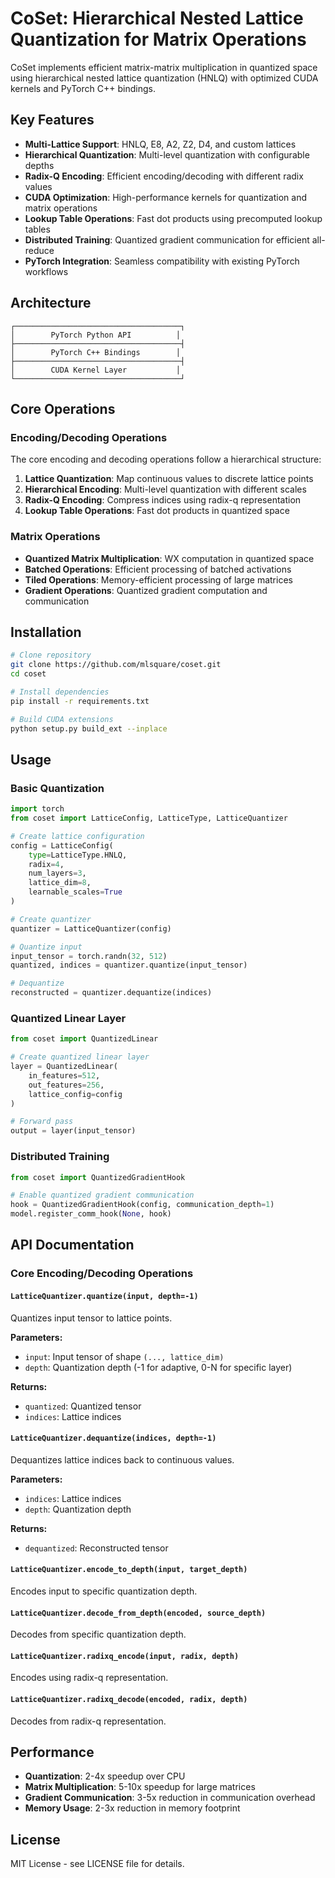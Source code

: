 # CoSet: Hierarchical Nested Lattice Quantization for Matrix Operations

CoSet implements efficient matrix-matrix multiplication in quantized space using hierarchical nested lattice quantization (HNLQ) with optimized CUDA kernels and PyTorch C++ bindings.

## Key Features

- **Multi-Lattice Support**: HNLQ, E8, A2, Z2, D4, and custom lattices
- **Hierarchical Quantization**: Multi-level quantization with configurable depths
- **Radix-Q Encoding**: Efficient encoding/decoding with different radix values
- **CUDA Optimization**: High-performance kernels for quantization and matrix operations
- **Lookup Table Operations**: Fast dot products using precomputed lookup tables
- **Distributed Training**: Quantized gradient communication for efficient all-reduce
- **PyTorch Integration**: Seamless compatibility with existing PyTorch workflows

## Architecture

```
┌─────────────────────────────────────┐
│        PyTorch Python API          │
├─────────────────────────────────────┤
│        PyTorch C++ Bindings        │
├─────────────────────────────────────┤
│        CUDA Kernel Layer           │
└─────────────────────────────────────┘
```

## Core Operations

### Encoding/Decoding Operations

The core encoding and decoding operations follow a hierarchical structure:

1. **Lattice Quantization**: Map continuous values to discrete lattice points
2. **Hierarchical Encoding**: Multi-level quantization with different scales
3. **Radix-Q Encoding**: Compress indices using radix-q representation
4. **Lookup Table Operations**: Fast dot products in quantized space

### Matrix Operations

- **Quantized Matrix Multiplication**: WX computation in quantized space
- **Batched Operations**: Efficient processing of batched activations
- **Tiled Operations**: Memory-efficient processing of large matrices
- **Gradient Operations**: Quantized gradient computation and communication

## Installation

```bash
# Clone repository
git clone https://github.com/mlsquare/coset.git
cd coset

# Install dependencies
pip install -r requirements.txt

# Build CUDA extensions
python setup.py build_ext --inplace
```

## Usage

### Basic Quantization

```python
import torch
from coset import LatticeConfig, LatticeType, LatticeQuantizer

# Create lattice configuration
config = LatticeConfig(
    type=LatticeType.HNLQ,
    radix=4,
    num_layers=3,
    lattice_dim=8,
    learnable_scales=True
)

# Create quantizer
quantizer = LatticeQuantizer(config)

# Quantize input
input_tensor = torch.randn(32, 512)
quantized, indices = quantizer.quantize(input_tensor)

# Dequantize
reconstructed = quantizer.dequantize(indices)
```

### Quantized Linear Layer

```python
from coset import QuantizedLinear

# Create quantized linear layer
layer = QuantizedLinear(
    in_features=512,
    out_features=256,
    lattice_config=config
)

# Forward pass
output = layer(input_tensor)
```

### Distributed Training

```python
from coset import QuantizedGradientHook

# Enable quantized gradient communication
hook = QuantizedGradientHook(config, communication_depth=1)
model.register_comm_hook(None, hook)
```

## API Documentation

### Core Encoding/Decoding Operations

#### `LatticeQuantizer.quantize(input, depth=-1)`
Quantizes input tensor to lattice points.

**Parameters:**
- `input`: Input tensor of shape `(..., lattice_dim)`
- `depth`: Quantization depth (-1 for adaptive, 0-N for specific layer)

**Returns:**
- `quantized`: Quantized tensor
- `indices`: Lattice indices

#### `LatticeQuantizer.dequantize(indices, depth=-1)`
Dequantizes lattice indices back to continuous values.

**Parameters:**
- `indices`: Lattice indices
- `depth`: Quantization depth

**Returns:**
- `dequantized`: Reconstructed tensor

#### `LatticeQuantizer.encode_to_depth(input, target_depth)`
Encodes input to specific quantization depth.

#### `LatticeQuantizer.decode_from_depth(encoded, source_depth)`
Decodes from specific quantization depth.

#### `LatticeQuantizer.radixq_encode(input, radix, depth)`
Encodes using radix-q representation.

#### `LatticeQuantizer.radixq_decode(encoded, radix, depth)`
Decodes from radix-q representation.

## Performance

- **Quantization**: 2-4x speedup over CPU
- **Matrix Multiplication**: 5-10x speedup for large matrices
- **Gradient Communication**: 3-5x reduction in communication overhead
- **Memory Usage**: 2-3x reduction in memory footprint

## License

MIT License - see LICENSE file for details.
